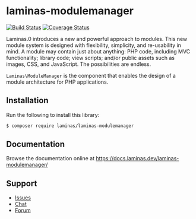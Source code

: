 # laminas-modulemanager

[![Build Status](https://travis-ci.com/laminas/laminas-modulemanager.svg?branch=master)](https://travis-ci.com/laminas/laminas-modulemanager)
[![Coverage Status](https://coveralls.io/repos/github/laminas/laminas-modulemanager/badge.svg?branch=master)](https://coveralls.io/github/laminas/laminas-modulemanager?branch=master)

Laminas.0 introduces a new and powerful approach to modules. This new
module system is designed with flexibility, simplicity, and re-usability in mind.
A module may contain just about anything: PHP code, including MVC functionality;
library code; view scripts; and/or public assets such as images, CSS, and
JavaScript. The possibilities are endless.

`Laminas\ModuleManager` is the component that enables the design of a module
architecture for PHP applications.

## Installation

Run the following to install this library:

```bash
$ composer require laminas/laminas-modulemanager
```

## Documentation

Browse the documentation online at https://docs.laminas.dev/laminas-modulemanager/

## Support

* [Issues](https://github.com/laminas/laminas-modulemanager/issues/)
* [Chat](https://laminas.dev/chat/)
* [Forum](https://discourse.laminas.dev/)
